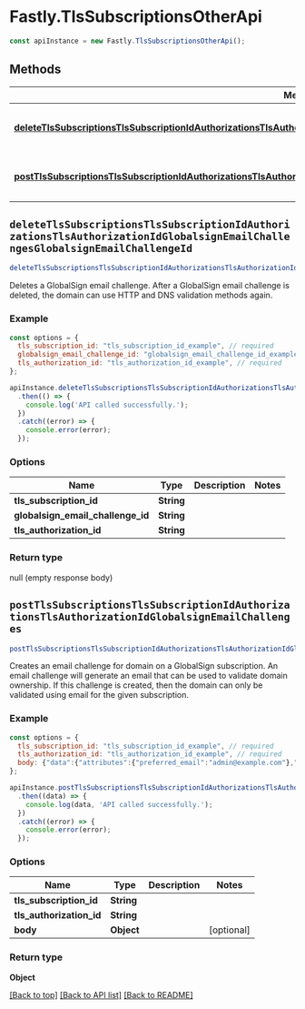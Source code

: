 # Fastly.TlsSubscriptionsOtherApi


```javascript
const apiInstance = new Fastly.TlsSubscriptionsOtherApi();
```
## Methods

Method | Fastly API endpoint | Description
------------- | ------------- | -------------
[**deleteTlsSubscriptionsTlsSubscriptionIdAuthorizationsTlsAuthorizationIdGlobalsignEmailChallengesGlobalsignEmailChallengeId**](TlsSubscriptionsOtherApi.md#deleteTlsSubscriptionsTlsSubscriptionIdAuthorizationsTlsAuthorizationIdGlobalsignEmailChallengesGlobalsignEmailChallengeId) | **DELETE** /tls/subscriptions/{tls_subscription_id}/authorizations/{tls_authorization_id}/globalsign_email_challenges/{globalsign_email_challenge_id} | Delete a GlobalSign email challenge
[**postTlsSubscriptionsTlsSubscriptionIdAuthorizationsTlsAuthorizationIdGlobalsignEmailChallenges**](TlsSubscriptionsOtherApi.md#postTlsSubscriptionsTlsSubscriptionIdAuthorizationsTlsAuthorizationIdGlobalsignEmailChallenges) | **POST** /tls/subscriptions/{tls_subscription_id}/authorizations/{tls_authorization_id}/globalsign_email_challenges | Creates a GlobalSign email challenge.



## `deleteTlsSubscriptionsTlsSubscriptionIdAuthorizationsTlsAuthorizationIdGlobalsignEmailChallengesGlobalsignEmailChallengeId`

```javascript
deleteTlsSubscriptionsTlsSubscriptionIdAuthorizationsTlsAuthorizationIdGlobalsignEmailChallengesGlobalsignEmailChallengeId({ tls_subscription_id, globalsign_email_challenge_id, tls_authorization_id })
```

Deletes a GlobalSign email challenge. After a GlobalSign email challenge is deleted, the domain can use HTTP and DNS validation methods again.

### Example

```javascript
const options = {
  tls_subscription_id: "tls_subscription_id_example", // required
  globalsign_email_challenge_id: "globalsign_email_challenge_id_example", // required
  tls_authorization_id: "tls_authorization_id_example", // required
};

apiInstance.deleteTlsSubscriptionsTlsSubscriptionIdAuthorizationsTlsAuthorizationIdGlobalsignEmailChallengesGlobalsignEmailChallengeId(options)
  .then(() => {
    console.log('API called successfully.');
  })
  .catch((error) => {
    console.error(error);
  });
```

### Options

Name | Type | Description  | Notes
------------- | ------------- | ------------- | -------------
**tls_subscription_id** | **String** |  |
**globalsign_email_challenge_id** | **String** |  |
**tls_authorization_id** | **String** |  |

### Return type

null (empty response body)


## `postTlsSubscriptionsTlsSubscriptionIdAuthorizationsTlsAuthorizationIdGlobalsignEmailChallenges`

```javascript
postTlsSubscriptionsTlsSubscriptionIdAuthorizationsTlsAuthorizationIdGlobalsignEmailChallenges({ tls_subscription_id, tls_authorization_id, [body] })
```

Creates an email challenge for domain on a GlobalSign subscription. An email challenge will generate an email that can be used to validate domain ownership. If this challenge is created, then the domain can only be validated using email for the given subscription.

### Example

```javascript
const options = {
  tls_subscription_id: "tls_subscription_id_example", // required
  tls_authorization_id: "tls_authorization_id_example", // required
  body: {"data":{"attributes":{"preferred_email":"admin@example.com"},"type":"globalsign_email_challenge"}},
};

apiInstance.postTlsSubscriptionsTlsSubscriptionIdAuthorizationsTlsAuthorizationIdGlobalsignEmailChallenges(options)
  .then((data) => {
    console.log(data, 'API called successfully.');
  })
  .catch((error) => {
    console.error(error);
  });
```

### Options

Name | Type | Description  | Notes
------------- | ------------- | ------------- | -------------
**tls_subscription_id** | **String** |  |
**tls_authorization_id** | **String** |  |
**body** | **Object** |  | [optional]

### Return type

**Object**


[[Back to top]](#) [[Back to API list]](../../README.md#endpoints)
[[Back to README]](../../README.md)
